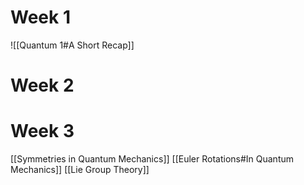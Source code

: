 # Week 1

![[Quantum 1#A Short Recap]]

# Week 2

# Week 3
[[Symmetries in Quantum Mechanics]]
[[Euler Rotations#In Quantum Mechanics]]
[[Lie Group Theory]]



